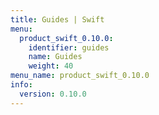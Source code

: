 ```yaml
---
title: Guides | Swift
menu:
  product_swift_0.10.0:
    identifier: guides
    name: Guides
    weight: 40
menu_name: product_swift_0.10.0
info:
  version: 0.10.0
---
```


